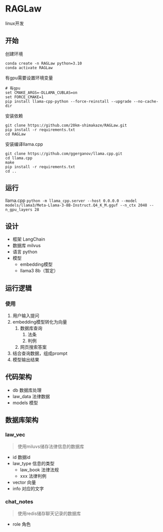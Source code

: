 # RAGLaw

linux开发

## 开始
创建环境
```
conda create -n RAGLaw python=3.10
conda activate RAGLaw
```
有gpu需要设置环境变量
```
# 有gpu
set CMAKE_ARGS=-DLLAMA_CUBLAS=on
set FORCE_CMAKE=1
pip install llama-cpp-python --force-reinstall --upgrade --no-cache-dir
```


安装依赖

```
git clone https://github.com/20km-shimakaze/RAGLaw.git
pip install -r requirements.txt
cd RAGLaw
```

安装编译llama.cpp
```
git clone https://github.com/ggerganov/llama.cpp.git
cd llama.cpp
make
pip install -r requirements.txt
cd ..
```

## 运行
llama.cpp
`python -m llama_cpp.server --host 0.0.0.0 --model models/llama3/Meta-Llama-3-8B-Instruct.Q4_K_M.gguf --n_ctx 2048 --n_gpu_layers 28`



## 设计
- 框架 LangChain
- 数据库 milvus
- 语言 python 
- 模型 
  - embedding模型
  - llama3 8b（暂定）

## 运行逻辑
### 使用
1. 用户输入提问
2. embedding模型转化为向量
   1. 数据库查询
      1. 法条
      2. 判例
   2. 网页搜索答案
3. 结合查询数据，组成prompt
4. 模型输出结果

## 代码架构
- db 数据库处理
- law_data 法律数据
- models 模型

## 数据库架构
### law_vec
> 使用miluvs储存法律信息的数据库
- id 数据id
- law_type 信息的类型
  - law_book 法律法规
  - xxx 法律判例
- vector 向量
- info 对应的文字

### chat_notes
> 使用redis储存聊天记录的数据库
- role 角色
